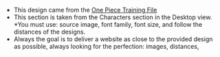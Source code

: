 * This design came from the [One Piece Training File](https://www.figma.com/file/QLbxC7r0B3GvNlDxJNEHKr/Training_ResponsiveWebsite_OnePiece?node-id=0%3A1)
* This section is taken from the Characters section in the Desktop view. *You must use: source image, font family, font size, and follow the distances of the designs.
* Always the goal is to deliver a website as close to the provided design as possible, always looking for the perfection: images, distances,
